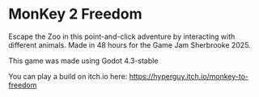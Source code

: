 # MonKey 2 Freedom

Escape the Zoo in this point-and-click adventure by interacting with different animals. Made in 48 hours for the Game Jam Sherbrooke 2025.

This game was made using Godot 4.3-stable

You can play a build on itch.io here: https://hyperguy.itch.io/monkey-to-freedom
